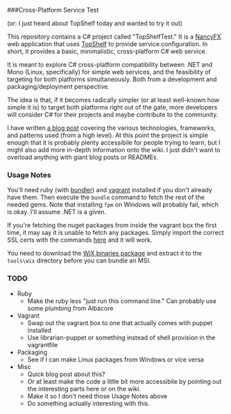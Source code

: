 ###Cross-Platform Service Test

[](https://travis-ci.org/maclennann/csharp-crossplat-service-demo.svg?branch=master)

(or: I just heard about TopShelf today and wanted to try it out)

This repository contains a C# project called "TopShelfTest." It is a [NancyFX](http://nancyfx.org/) web application that uses [TopShelf](http://topshelf-project.com/) to provide service configuration. In short, it provides a basic, minimalistic, cross-platform C# web service.

It is meant to explore C# cross-platform compatibility between .NET and Mono (Linux, specifically) for simple web services, and the feasibility of targeting for both platforms simultaneously. Both from a development and packaging/deployment perspective.

The idea is that, if it becomes radically simpler (or at least well-known how simple it is) to target both platforms right out of the gate, more developers will consider C# for their projects and maybe contribute to the community.

I have written [a blog post](http://blog.normmaclennan.com/cross-platform-web-services-in-c-with-nancyfx-and-topshelf/) covering the various technologies, frameworks, and patterns used (from a high level). At this point the project is simple enough that it is probably plenty accessibile for people trying to learn, but I might also add more in-depth information onto the wiki. I just didn't want to overload anything with giant blog posts or READMEs.

### Usage Notes

You'll need ruby (with [bundler](http://bundler.io/)) and [vagrant](http://www.vagrantup.com/) installed if you don't already have them. Then execute the `bundle` command to fetch the rest of the needed gems. Note that installing `fpm` on Windows will probably fail, which is okay. I'll assume .NET is a given.

If you're fetching the nuget packages from inside the vagrant box the first time, it may say it is unable to fetch any packages. Simply import the correct SSL certs with the commands [here](http://stackoverflow.com/a/16589218) and it will work.

You need to download the [WiX binaries package](http://wix.codeplex.com/releases/view/115492) and extract it to the `tools\wix` directory before you can bundle an MSI.

### TODO

* Ruby
    * Make the ruby less "just run this command line." Can probably use some plumbing from Albacore
* Vagrant
	* Swap out the vagrant box to one that actually comes with puppet installed
	* Use librarian-puppet or something instead of shell provision in the vagrantfile
* Packaging
	* See if I can make Linux packages from Windows or vice versa
* Misc
	* Quick blog post about this? 
	* Or at least make the code a little bit more accessibile by pointing out the interesting parts here or on the wiki.
	* Make it so I don't need those Usage Notes above
	* Do something actually interesting with this.
